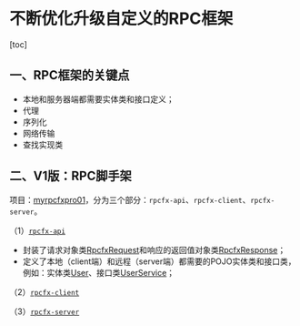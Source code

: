 # 不断优化升级自定义的RPC框架

[toc]

## 一、RPC框架的关键点

- 本地和服务器端都需要实体类和接口定义；
- 代理
- 序列化
- 网络传输
- 查找实现类

## 二、V1版：RPC脚手架

项目：[myrpcfxpro01](https://github.com/hefrankeleyn/JAVARebuild/tree/main/projects/myrpcfxpro01)，分为三个部分：`rpcfx-api`、`rpcfx-client`、`rpcfx-server`。

（1）[`rpcfx-api`](https://github.com/hefrankeleyn/JAVARebuild/tree/main/projects/myrpcfxpro01/rpcfx-api) 

- 封装了请求对象类[RpcfxRequest](https://github.com/hefrankeleyn/JAVARebuild/blob/main/projects/myrpcfxpro01/rpcfx-api/src/main/java/com/hef/rpcfx/api/RpcfxRequest.java)和响应的返回值对象类[RpcfxResponse](https://github.com/hefrankeleyn/JAVARebuild/blob/main/projects/myrpcfxpro01/rpcfx-api/src/main/java/com/hef/rpcfx/api/RpcfxResponse.java)；
- 定义了本地（client端）和远程（server端）都需要的POJO实体类和接口类，例如：实体类[User](https://github.com/hefrankeleyn/JAVARebuild/blob/main/projects/myrpcfxpro01/rpcfx-api/src/main/java/com/hef/rpcfx/api/User.java)、接口类[UserService](https://github.com/hefrankeleyn/JAVARebuild/blob/main/projects/myrpcfxpro01/rpcfx-api/src/main/java/com/hef/rpcfx/api/UserService.java)；

（2）[`rpcfx-client`](https://github.com/hefrankeleyn/JAVARebuild/tree/main/projects/myrpcfxpro01/rpcfx-client)

（3）[`rpcfx-server`](https://github.com/hefrankeleyn/JAVARebuild/tree/main/projects/myrpcfxpro01/rpcfx-server)



